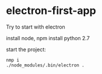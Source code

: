 # electron-first-app
Try to start with electron


install node, npm
install python 2.7


start the project:

    nmp i
    ./node_modules/.bin/electron .


